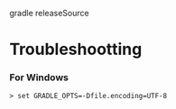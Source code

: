 

gradle releaseSource

# Troubleshootting
### For Windows
	> set GRADLE_OPTS=-Dfile.encoding=UTF-8
